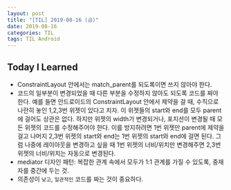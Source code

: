 ```yaml
---
layout: post
title: "[TIL] 2019-08-16 (금)"
date: 2019-08-16
categories: TIL
tags: TIL Android
---
```


## Today I Learned
- ConstraintLayout 안에서는 match_parent를 되도록이면 쓰지 않아야 한다. 
- 코드의 일부분이 변경되었을 때 다른 부분을 수정하지 않아도 되도록 코드를 짜야 한다.
예를 들면 안드로이드의 ConstraintLayout 안에서 제약을 걸 때,
수직으로 나란히 놓인 1,2,3번 위젯이 있다고 치자. 
이 위젯들의 start와 end를 모두 parent에 걸어도 상관은 없다.
하지만 위젯의 width가 변경되거나, 포지션이 변경될 때 모든 위젯의 코드를 수정해주어야 한다. 이를 방지하려면 1번 위젯만 parent에 제약을 걸고 나머지 2,3번 위젯의 start와 end는 1번 위젯의 start와 end에 걸면 된다. 그럼 나중에 레이아웃을 변경하고 싶을 때  1번 위젯의 너비/위치만 변경해주면 2,3번 위젯의 너비/위치는 자동으로 변경된다.
- mediator 디자인 패턴: 복잡한 관계 속에서 모두가 1:1 관계를 가질 수 있도록, 중재자를 중간에 두는 것.
- 의존성이 `낮고`, `일관적인` 코드를 짜는 것이 중요하다.  